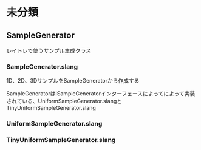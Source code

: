 # 未分類

## SampleGenerator
レイトレで使うサンプル生成クラス  

### SampleGenerator.slang
1D、2D、3DサンプルをSampleGeneratorから作成する  

SampleGeneratorはISampleGeneratorインターフェースによってによって実装されている、UniformSampleGenerator.slangとTinyUniformSampleGenerator.slang

### UniformSampleGenerator.slang


### TinyUniformSampleGenerator.slang
<!--stackedit_data:
eyJoaXN0b3J5IjpbLTcxMzk0NDE3NiwtMTk2MDEyNzk2Niw5MT
YwMjI3NDcsLTEwNjUzNjI0NTgsODY2NjkyOTQ2LC00NDQ2OTE3
NTBdfQ==
-->